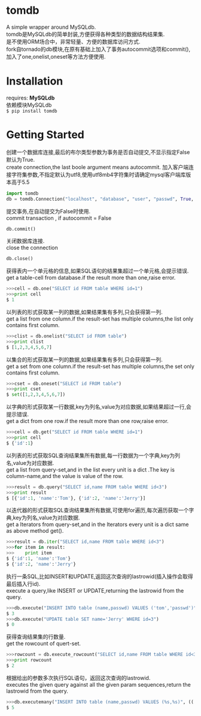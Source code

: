 tomdb
=====

A simple wrapper around MySQLdb.  
tomdb是MySQLdb的简单封装,方便获得各种类型的数据结构结果集.  
是不使用ORM场合中，非常轻量、方便的数据库访问方式.  
fork自tornado的db模块,在原有基础上加入了事务autocommit选项和commit(),加入了one,onelist,oneset等方法方便使用.

Installation
=====

requires: **MySQLdb**  
依赖模块MySQLdb  
``$ pip install tomdb``

Getting Started
=====
创建一个数据库连接,最后的布尔类型参数为事务是否自动提交,不显示指定False默认为True.  
create connection,the last boole argument means autocommit.
加入客户端连接字符集参数,不指定默认为utf8,使用utf8mb4字符集时请确定mysql客户端库版本高于5.5
```python
import tomdb
db = tomdb.Connection("localhost", "database", "user", "passwd", True, use_charset='utf8mb4')
```
提交事务,在自动提交为False时使用.  
commit transaction , if autocommit = False
```python
db.commit()
```
关闭数据库连接.  
close the connection
```python
db.close()
```
获得表内一个单元格的信息,如果SQL语句的结果集超过一个单元格,会提示错误.  
get a table-cell from database.if the result more than one,raise error.
```python
>>>cell = db.one("SELECT id FROM table WHERE id=1")
>>>print cell
$ 1
```
以列表的形式获取某一列的数据,如果结果集有多列,只会获得第一列.  
get a list from one column.if the result-set has multiple columns,the list only contains first column.
```python
>>>clist = db.onelist("SELECT id FROM table")
>>>print clist
$ [1,2,3,4,5,6,7]
```
以集合的形式获取某一列的数据,如果结果集有多列,只会获得第一列.  
get a set from one column.if the result-set has multiple columns,the set only contains first column.
```python
>>>cset = db.oneset("SELECT id FROM table")
>>>print cset
$ set([1,2,3,4,5,6,7])
```
以字典的形式获取某一行数据,key为列名,value为对应数据,如果结果超过一行,会提示错误.  
get a dict from one row.if the result more than one row,raise error.
```python
>>>cell = db.get("SELECT id FROM table WHERE id=1")
>>>print cell
$ {'id':1}
```
以列表的形式获取SQL查询结果集所有数据,每一行数据为一个字典,key为列名,value为对应数据.  
get a list from query-set,and in the list every unit is a dict .The key is column-name,and the value is value of the row.
```python
>>>result = db.query("SELECT id,name FROM table WHERE id<3")
>>>print result
$ [{'id':1, 'name':'Tom'}, {'id':2, 'name':'Jerry'}]
```
以迭代器的形式获取SQL查询结果集所有数据,可使用for遍历,每次遍历获取一个字典,key为列名,value为对应数据.  
get a Iterators from query-set,and in the Iterators every unit is a dict same as above method get().
```python
>>>result = db.iter("SELECT id,name FROM table WHERE id<3")
>>>for item in result:
>>>    print item
$ {'id':1, 'name':'Tom'}
$ {'id':2, 'name':'Jerry'}
```
执行一条SQL,比如INSERT和UPDATE,返回这次查询的lastrowid(插入操作会取得最后插入行id).  
execute a query,like INSERT or UPDATE,returning the lastrowid from the query.
```python
>>>db.execute("INSERT INTO table (name,passwd) VALUES ('tom','passwd')")
$ 3
>>>db.execute("UPDATE table SET name='Jerry' WHERE id=3")
$ 0
```
获得查询结果集的行数量.  
get the rowcount of quert-set.
```python
>>>rowcount = db.execute_rowcount("SELECT id,name FROM table WHERE id<3")
>>>print rowcount
$ 2
```
根据给出的参数多次执行SQL语句，返回这次查询的lastrowid.  
executes the given query against all the given param sequences,return the lastrowid from the query.
```python
>>>db.executemany("INSERT INTO table (name,passwd) VALUES (%s,%s)", (('Tom','passwd'), ('Jerry','passwd')))
$ 5
```
